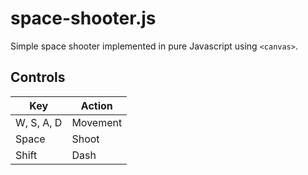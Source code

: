 space-shooter.js
================

Simple space shooter implemented in pure Javascript using `<canvas>`.

## Controls

| Key        | Action   |
|------------|----------|
| W, S, A, D | Movement |
| Space      | Shoot    |
| Shift      | Dash     |
